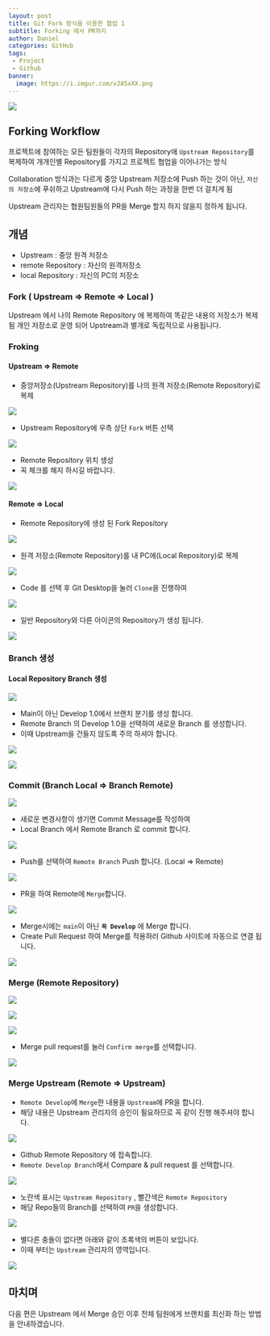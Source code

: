 ```yaml
---
layout: post
title: Git Fork 방식을 이용한 협업 1
subtitle: Forking 에서 PR까지
author: Daniel
categories: GitHub
tags: 
 - Project
 - Github
banner:
  image: https://i.imgur.com/vJA5xXX.png
---
```

![](https://teamsparta.notion.site/image/https%3A%2F%2Fs3-us-west-2.amazonaws.com%2Fsecure.notion-static.com%2F573d499f-80ac-4e49-a243-d5079503ca40%2F3.png?table=block&id=d5e15def-1ac2-420f-9c62-49b36a9a637e&spaceId=83c75a39-3aba-4ba4-a792-7aefe4b07895&width=2000&userId=&cache=v2)

Forking Workflow
--

프로젝트에 참여하는 모든 팀원들이 각자의 Repository애 `Upstream Repository`를 복제하여 개개인별 Repository를 가지고 프로젝트 협업을 이어나가는 방식

Collaboration 방식과는 다르게 중앙 Upstream 저장소에 Push 하는 것이 아닌,
`자신의 저장소`에 푸쉬하고 Upstream에 다시 Push 하는 과정을 한번 더 걸치게 됨

Upstream 관리자는 협원팀원들의 PR을 Merge 할지 하지 않을지 정하게 됩니다.


개념
--
- Upstream : 중앙 원격 저장소
- remote Repository  : 자신의 원격저장소
- local Repository : 자신의 PC의 저장소

### Fork ( Upstream => Remote => Local )

Upstream 에서 나의 Remote Repository 에 복제하여 똑같은 내용의 저장소가 복제 됨
개인 저장소로 운영 되어 Upstream과 별개로 독립적으로 사용됩니다.

### Froking

#### Upstream => Remote

- 중앙저장소(Upstream Repository)를 나의 원격 저장소(Remote Repository)로 복제

![](https://i.imgur.com/vJA5xXX.png)

- Upstream Repository에 우측 상단 `Fork` 버튼 선택

![](https://i.imgur.com/U0YBbDz.jpg)

- Remote Repository 위치 생성 
- 꼭 체크를 해지 하시길 바랍니다.

![](https://i.imgur.com/QlEHuSa.jpg)

#### Remote => Local

- Remote Repository에 생성 된 Fork Repository

![](https://i.imgur.com/8juY0xV.jpg)

- 원격 저장소(Remote Repository)를 내 PC에(Local Repository)로 복제

![](https://i.imgur.com/kVTm3sn.png)

- Code 를 선택 후 Git Desktop을 눌러 `Clone`을 진행하여  

![](https://i.imgur.com/4N0i9FI.jpg)

- 일반 Repository와 다른 아이콘의 Repository가 생성 됩니다.

![](https://i.imgur.com/9g3rEOd.jpg)

### Branch 생성

#### Local Repository Branch 생성

![](https://i.imgur.com/sZMwCXc.png)

- Main이 아닌 Develop 1.0에서  브랜치 분기를 생성 합니다.
- Remote Branch 의 Develop 1.0을 선택하여 새로운 Branch 를 생성합니다.
- 이때 Upstream을 건들지 않도록 주의 하셔야 합니다.


![](https://i.imgur.com/0ZZeUQv.jpg)


![](https://i.imgur.com/CYWA4Yf.jpg)


### Commit (Branch Local => Branch Remote)

![](https://i.imgur.com/BoDMn8L.png)

- 새로운 변경사항이 생기면 Commit Message를 작성하여 
- Local Branch 에서 Remote Branch 로 commit 합니다.

![](https://i.imgur.com/OSwyewO.jpg)

- Push를 선택하여 `Remote Branch` Push 합니다. (Local => Remote)

![](https://i.imgur.com/HlN0YyE.jpg)

- PR을 하여 Remote에 `Merge`합니다.

![](https://i.imgur.com/IEl6wvw.jpg)

- Merge시에는 `main`이 아닌 **`꼭 Develop`** 에 Merge 합니다.
- Create Pull Request 하여 Merge를 적용하러 Github 사이트에 자동으로 연결 됩니다.

![](https://i.imgur.com/1VJz7EY.jpg)

### Merge (Remote Repository)

![](https://i.imgur.com/P3rgUDm.png)


![](https://i.imgur.com/nNM6x6N.jpg)

![](https://i.imgur.com/9M0q8SX.jpg)

- Merge pull request를 눌러 `Confirm merge`를 선택합니다.

![](https://i.imgur.com/Qc5bILm.jpg)

### Merge Upstream (Remote => Upstream)

- `Remote Develop`에 `Merge`한 내용을 `Upstream`에 PR을 합니다.
- 해당 내용은 Upstream 관리자의 승인이 필요하므로 꼭 같이 진행 해주셔야 합니다.

![](https://i.imgur.com/cJHsAWL.png)


- Github Remote Repository 에 접속합니다.
- `Remote Develop Branch`에서 Compare & pull request 를 선택합니다.

![](https://i.imgur.com/JCJE21d.jpg)

- 노란색 표시는 `Upstream Repository` , 빨간색은 `Remote Repository`
- 해당 Repo들의 Branch를 선택하여 `PR`을 생성합니다.

![](https://i.imgur.com/mKV6Wud.jpg)

- 별다른 충돌이 없다면 아래와 같이 초록색의 버튼이 보입니다.
- 이때 부터는 `Upstream` 관리자의 영역입니다.

![](https://i.imgur.com/MZByKJF.jpg)

마치며 
--
다음 편은 Upstream 에서 Merge 승인 이후 전체 팀원에게 브랜치를 최신화 하는 방법을 안내하겠습니다. 